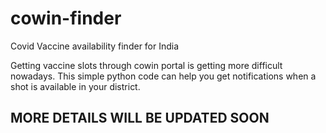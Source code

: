 # cowin-finder
Covid Vaccine availability finder for India

Getting vaccine slots through cowin portal is getting more difficult nowadays. This simple python code can help you get notifications when a shot is available in your district.

## MORE DETAILS WILL BE UPDATED SOON
